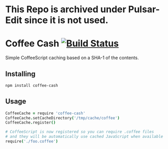 # This Repo is archived under Pulsar-Edit since it is not used.

# Coffee Cash [![Build Status](https://travis-ci.org/atom/coffee-cash.svg?branch=master)](https://travis-ci.org/atom/coffee-cash)

Simple CoffeeScript caching based on a SHA-1 of the contents.

## Installing

```sh
npm install coffee-cash
```

## Usage

```coffee
CoffeeCache = require 'coffee-cash'
CoffeeCache.setCacheDirectory('/tmp/cache/coffee')
CoffeeCache.register()

# CoffeeScript is now registered so you can require .coffee files
# and they will be automatically use cached JavaScript when available
require('./foo.coffee')
```
